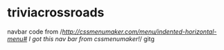 # triviacrossroads
navbar code from /*http://cssmenumaker.com/menu/indented-horizontal-menu# I got this nav bar from cssmenumaker!*/
gitg

